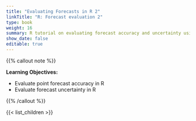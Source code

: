 ```yaml
---
title: "Evaluating Forecasts in R 2"
linkTitle: "R: Forecast evaluation 2"
type: book
weight: 16
summary: R tutorial on evaluating forecast accuracy and uncertainty using the forecast package
show_date: false
editable: true
---
```


{{% callout note %}}

**Learning Objectives:**
* Evaluate point forecast accuracy in R
* Evaluate forecast uncertainty in R

{{% /callout %}}

{{< list_children >}}
